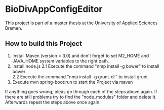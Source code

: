 # BioDivAppConfigEditor
This project is part of a master thesis at the University of Applied Sciences Bremen.

How to build this Project
----------------------------------------------------------------------------------------------------------------------

1. Install Maven (version > 3.0) and don't forget to set M2_HOME and JAVA_HOME system variables to the right  path.
2. install node.js
2.1 Execute the command "nmp install -g bower" to install bower  
2.2 Execute the command "nmp install -g grunt-cli" to install grunt
3. Execute mvn spring-boot:run to start the Project via maven

If anything goes wrong, pleas go through each of the steps above again. If there are still problems try to find 
the "node_modules" folder and delete it. Afterwards repeat the steps above once again.